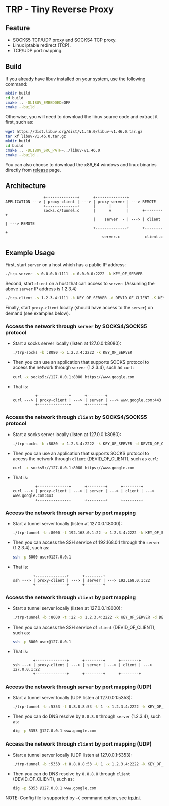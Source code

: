 # TRP - Tiny Reverse Proxy
## Feature
- SOCKS5 TCP/UDP proxy and SOCKS4 TCP proxy.
- Linux iptable redirect (TCP).
- TCP/UDP port mapping.

## Build
If you already have libuv installed on your system, use the following command:
```bash
mkdir build
cd build
cmake .. -DLIBUV_EMBEDDED=OFF
cmake --build .
```
Otherwise, you will need to download the libuv source code and extract it first, such as:
```bash
wget https://dist.libuv.org/dist/v1.46.0/libuv-v1.46.0.tar.gz
tar xf libuv-v1.46.0.tar.gz
mkdir build
cd build
cmake .. -DLIBUV_SRC_PATH=../libuv-v1.46.0
cmake --build .
```
You can also choose to download the x86_64 windows and linux binaries directly from [release](https://github.com/nonikon/trp/releases) page.

## Architecture
```text
                 +--------------+      +--------------+
APPLICATION ---> | proxy-client | ---> | proxy-server | ---> REMOTE
                 +--------------+      |      |       |
                 socks.c/tunnel.c      |      v       |      +--------+
                                       |    server  - | ---> | client | ---> REMOTE
                                       +--------------+      +--------+
                                           server.c           client.c
```

## Example Usage
First, start `server` on a host which has a public IP address:
```bash
./trp-server -s 0.0.0.0:1111 -x 0.0.0.0:2222 -k KEY_OF_SERVER
```
Second, start `client` on a host that can access to `server`: (Assuming the above `server` IP address is 1.2.3.4)
```bash
./trp-client -s 1.2.3.4:1111 -k KEY_OF_SERVER -d DEVID_OF_CLIENT -K KEY_OF_CLIENT
```
Finally, start `proxy-client` locally (should have access to the `server`) on demand (see examples below).

### Access the network through `server` by SOCKS4/SOCKS5 protocol
- Start a socks server locally (listen at 127.0.0.1:8080):
    ```bash
    ./trp-socks -b :8080 -x 1.2.3.4:2222 -k KEY_OF_SERVER
    ```
- Then you can use an application that supports SOCKS protocol to access the network through `server` (1.2.3.4), such as `curl`:
    ```bash
    curl -x socks5://127.0.0.1:8080 https://www.google.com
    ```
- That is:
    ```text
              +--------------+      +--------+
    curl ---> | proxy-client | ---> | server | ---> www.google.com:443
              +--------------+      +--------+
    ```

### Access the network through `client` by SOCKS4/SOCKS5 protocol
- Start a socks server locally (listen at 127.0.0.1:8080):
    ```bash
    ./trp-socks -b :8080 -x 1.2.3.4:2222 -k KEY_OF_SERVER -d DEVID_OF_CLIENT -K KEY_OF_CLIENT
    ```
- Then you can use an application that supports SOCKS protocol to access the network through `client` (DEVID_OF_CLIENT), such as `curl`:
    ```bash
    curl -x socks5://127.0.0.1:8080 https://www.google.com
    ```
- That is:
    ```text
              +--------------+      +--------+      +--------+
    curl ---> | proxy-client | ---> | server | ---> | client | ---> www.google.com:443
              +--------------+      +--------+      +--------+
    ```

### Access the network through `server` by port mapping
- Start a tunnel server locally (listen at 127.0.0.1:8000):
    ```bash
    ./trp-tunnel -b :8000 -t 192.168.0.1:22 -x 1.2.3.4:2222 -k KEY_OF_SERVER
    ```
- Then you can access the SSH service of 192.168.0.1 through the `server` (1.2.3.4), such as:
    ```bash
    ssh -p 8000 user@127.0.0.1
    ```
- That is:
    ```text
             +--------------+      +--------+
    ssh ---> | proxy-client | ---> | server | ---> 192.168.0.1:22
             +--------------+      +--------+
    ```

### Access the network through `client` by port mapping
- Start a tunnel server locally (listen at 127.0.0.1:8000):
    ```bash
    ./trp-tunnel -b :8000 -t :22 -x 1.2.3.4:2222 -k KEY_OF_SERVER -d DEVID_OF_CLIENT -K KEY_OF_CLIENT
    ```
- Then you can access the SSH service of `client` (DEVID_OF_CLIENT), such as:
    ```bash
    ssh -p 8000 user@127.0.0.1
    ```
- That is:
    ```text
             +--------------+      +--------+      +--------+
    ssh ---> | proxy-client | ---> | server | ---> | client | ---> 127.0.0.1:22
             +--------------+      +--------+      +--------+
    ```

### Access the network through `server` by port mapping (UDP)
- Start a tunnel server locally (UDP listen at 127.0.0.1:5353):
    ```bash
    ./trp-tunnel -b :5353 -t 8.8.8.8:53 -U 1 -x 1.2.3.4:2222 -k KEY_OF_SERVER
    ```
- Then you can do DNS resolve by `8.8.8.8` through `server` (1.2.3.4), such as:
    ```bash
    dig -p 5353 @127.0.0.1 www.google.com
    ```

### Access the network through `client` by port mapping (UDP)
- Start a tunnel server locally (UDP listen at 127.0.0.1:5353):
    ```bash
    ./trp-tunnel -b :5353 -t 8.8.8.8:53 -U 1 -x 1.2.3.4:2222 -k KEY_OF_SERVER -d DEVID_OF_CLIENT -K KEY_OF_CLIENT
    ```
- Then you can do DNS resolve by `8.8.8.8` through `client` (DEVID_OF_CLIENT), such as:
    ```bash
    dig -p 5353 @127.0.0.1 www.google.com
    ```
NOTE: Config file is supported by `-C` command option, see [trp.ini](trp.ini).
